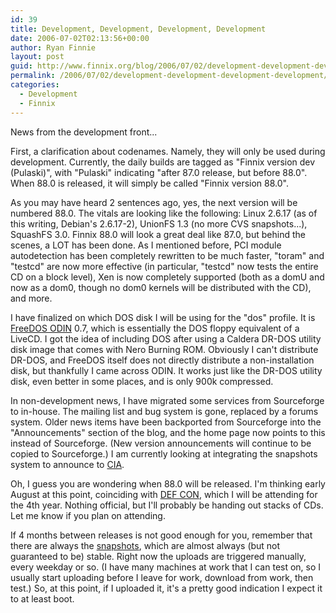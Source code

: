 ```yaml
---
id: 39
title: Development, Development, Development, Development
date: 2006-07-02T02:13:56+00:00
author: Ryan Finnie
layout: post
guid: http://www.finnix.org/blog/2006/07/02/development-development-development-development/
permalink: /2006/07/02/development-development-development-development/
categories:
  - Development
  - Finnix
---
```

News from the development front...

First, a clarification about codenames. Namely, they will only be used during development. Currently, the daily builds are tagged as "Finnix version dev (Pulaski)", with "Pulaski" indicating "after 87.0 release, but before 88.0". When 88.0 is released, it will simply be called "Finnix version 88.0".

As you may have heard 2 sentences ago, yes, the next version will be numbered 88.0. The vitals are looking like the following: Linux 2.6.17 (as of this writing, Debian's 2.6.17-2), UnionFS 1.3 (no more CVS snapshots...), SquashFS 3.0. Finnix 88.0 will look a great deal like 87.0, but behind the scenes, a LOT has been done. As I mentioned before, PCI module autodetection has been completely rewritten to be much faster, "toram" and "testcd" are now more effective (in particular, "testcd" now tests the entire CD on a block level), Xen is now completely supported (both as a domU and now as a dom0, though no dom0 kernels will be distributed with the CD), and more.

I have finalized on which DOS disk I will be using for the "dos" profile. It is [FreeDOS ODIN](http://odin.fdos.org/) 0.7, which is essentially the DOS floppy equivalent of a LiveCD. I got the idea of including DOS after using a Caldera DR-DOS utility disk image that comes with Nero Burning ROM. Obviously I can't distribute DR-DOS, and FreeDOS itself does not directly distribute a non-installation disk, but thankfully I came across ODIN. It works just like the DR-DOS utility disk, even better in some places, and is only 900k compressed.

In non-development news, I have migrated some services from Sourceforge to in-house. The mailing list and bug system is gone, replaced by a forums system. Older news items have been backported from Sourceforge into the "Announcements" section of the blog, and the home page now points to this instead of Sourceforge. (New version announcements will continue to be copied to Sourceforge.) I am currently looking at integrating the snapshots system to announce to [CIA](http://cia.navi.cx/).

Oh, I guess you are wondering when 88.0 will be released. I'm thinking early August at this point, coinciding with [DEF CON](http://www.defcon.org/), which I will be attending for the 4th year. Nothing official, but I'll probably be handing out stacks of CDs. Let me know if you plan on attending.

If 4 months between releases is not good enough for you, remember that there are always the [snapshots](http://snapshots.finnix.org/), which are almost always (but not guaranteed to be) stable. Right now the uploads are triggered manually, every weekday or so. (I have many machines at work that I can test on, so I usually start uploading before I leave for work, download from work, then test.) So, at this point, if I uploaded it, it's a pretty good indication I expect it to at least boot.
